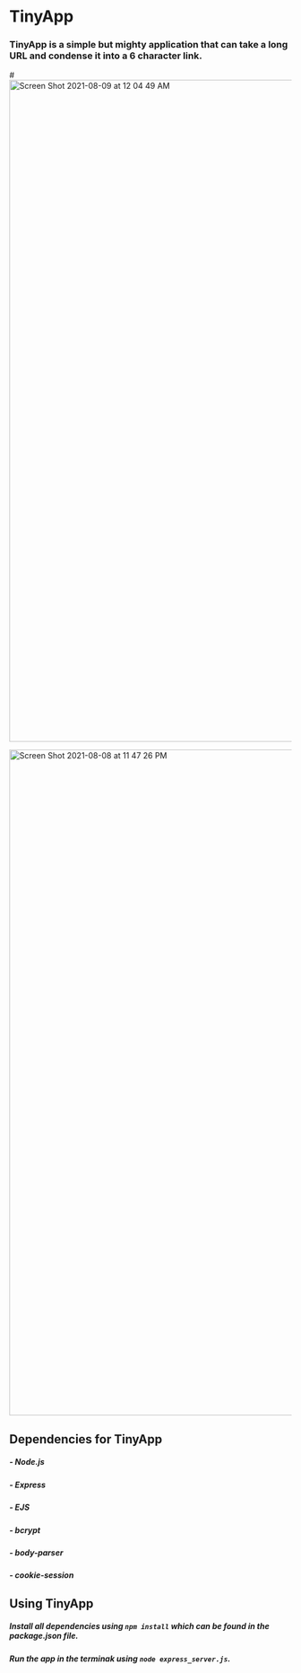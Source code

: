 # TinyApp
### TinyApp is a simple but mighty application that can take a long URL and condense it into a 6 character link.

#<img width="1180" alt="Screen Shot 2021-08-09 at 12 04 49 AM" src="https://user-images.githubusercontent.com/84039331/128665756-291c6e87-be18-4b6e-a67a-d23dc4bbe26c.png">

<img width="1187" alt="Screen Shot 2021-08-08 at 11 47 26 PM" src="https://user-images.githubusercontent.com/84039331/128665824-c067425f-314a-4cd0-a627-025576e183b6.png">


## Dependencies for TinyApp
##### - Node.js
##### - Express
##### - EJS
##### - bcrypt
##### - body-parser
##### - cookie-session

## Using TinyApp
##### Install all dependencies using ```npm install``` which can be found in the package.json file.
##### Run the app in the terminak using ```node express_server.js```.
